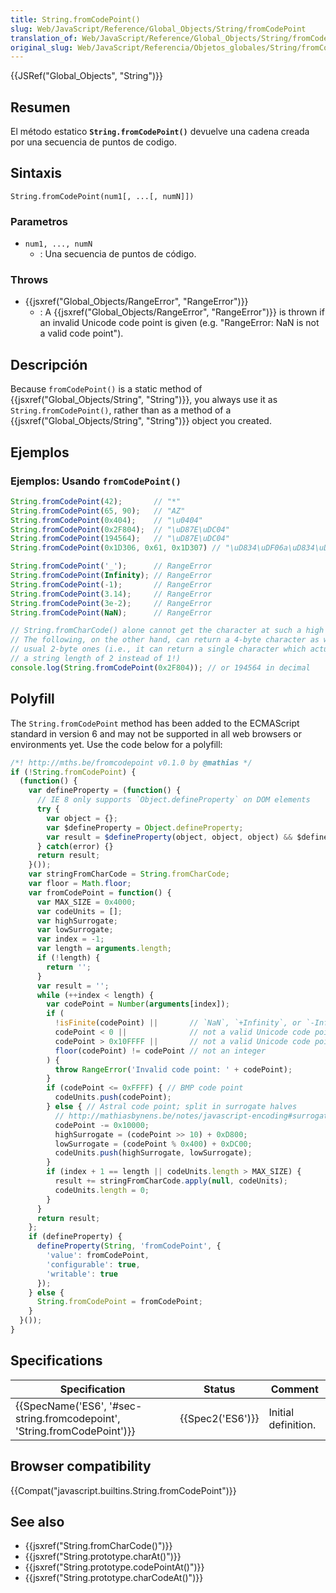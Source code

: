 ```yaml
---
title: String.fromCodePoint()
slug: Web/JavaScript/Reference/Global_Objects/String/fromCodePoint
translation_of: Web/JavaScript/Reference/Global_Objects/String/fromCodePoint
original_slug: Web/JavaScript/Referencia/Objetos_globales/String/fromCodePoint
---
```


{{JSRef("Global_Objects", "String")}}

## Resumen

El método estatico **`String.fromCodePoint()`** devuelve una cadena creada por una secuencia de puntos de codigo.

## Sintaxis

```
String.fromCodePoint(num1[, ...[, numN]])
```

### Parametros

- `num1, ..., numN`
  - : Una secuencia de puntos de código.

### Throws

- {{jsxref("Global_Objects/RangeError", "RangeError")}}
  - : A {{jsxref("Global_Objects/RangeError", "RangeError")}} is thrown if an invalid Unicode code point is given (e.g. "RangeError: NaN is not a valid code point").

## Descripción

Because `fromCodePoint()` is a static method of {{jsxref("Global_Objects/String", "String")}}, you always use it as `String.fromCodePoint()`, rather than as a method of a {{jsxref("Global_Objects/String", "String")}} object you created.

## Ejemplos

### Ejemplos: Usando `fromCodePoint()`

```js
String.fromCodePoint(42);       // "*"
String.fromCodePoint(65, 90);   // "AZ"
String.fromCodePoint(0x404);    // "\u0404"
String.fromCodePoint(0x2F804);  // "\uD87E\uDC04"
String.fromCodePoint(194564);   // "\uD87E\uDC04"
String.fromCodePoint(0x1D306, 0x61, 0x1D307) // "\uD834\uDF06a\uD834\uDF07"

String.fromCodePoint('_');      // RangeError
String.fromCodePoint(Infinity); // RangeError
String.fromCodePoint(-1);       // RangeError
String.fromCodePoint(3.14);     // RangeError
String.fromCodePoint(3e-2);     // RangeError
String.fromCodePoint(NaN);      // RangeError
```

```js
// String.fromCharCode() alone cannot get the character at such a high code point
// The following, on the other hand, can return a 4-byte character as well as the
// usual 2-byte ones (i.e., it can return a single character which actually has
// a string length of 2 instead of 1!)
console.log(String.fromCodePoint(0x2F804)); // or 194564 in decimal
```

## Polyfill

The `String.fromCodePoint` method has been added to the ECMAScript standard in version 6 and may not be supported in all web browsers or environments yet. Use the code below for a polyfill:

```js
/*! http://mths.be/fromcodepoint v0.1.0 by @mathias */
if (!String.fromCodePoint) {
  (function() {
    var defineProperty = (function() {
      // IE 8 only supports `Object.defineProperty` on DOM elements
      try {
        var object = {};
        var $defineProperty = Object.defineProperty;
        var result = $defineProperty(object, object, object) && $defineProperty;
      } catch(error) {}
      return result;
    }());
    var stringFromCharCode = String.fromCharCode;
    var floor = Math.floor;
    var fromCodePoint = function() {
      var MAX_SIZE = 0x4000;
      var codeUnits = [];
      var highSurrogate;
      var lowSurrogate;
      var index = -1;
      var length = arguments.length;
      if (!length) {
        return '';
      }
      var result = '';
      while (++index < length) {
        var codePoint = Number(arguments[index]);
        if (
          !isFinite(codePoint) ||       // `NaN`, `+Infinity`, or `-Infinity`
          codePoint < 0 ||              // not a valid Unicode code point
          codePoint > 0x10FFFF ||       // not a valid Unicode code point
          floor(codePoint) != codePoint // not an integer
        ) {
          throw RangeError('Invalid code point: ' + codePoint);
        }
        if (codePoint <= 0xFFFF) { // BMP code point
          codeUnits.push(codePoint);
        } else { // Astral code point; split in surrogate halves
          // http://mathiasbynens.be/notes/javascript-encoding#surrogate-formulae
          codePoint -= 0x10000;
          highSurrogate = (codePoint >> 10) + 0xD800;
          lowSurrogate = (codePoint % 0x400) + 0xDC00;
          codeUnits.push(highSurrogate, lowSurrogate);
        }
        if (index + 1 == length || codeUnits.length > MAX_SIZE) {
          result += stringFromCharCode.apply(null, codeUnits);
          codeUnits.length = 0;
        }
      }
      return result;
    };
    if (defineProperty) {
      defineProperty(String, 'fromCodePoint', {
        'value': fromCodePoint,
        'configurable': true,
        'writable': true
      });
    } else {
      String.fromCodePoint = fromCodePoint;
    }
  }());
}
```

## Specifications

| Specification                                                                                    | Status               | Comment             |
| ------------------------------------------------------------------------------------------------ | -------------------- | ------------------- |
| {{SpecName('ES6', '#sec-string.fromcodepoint', 'String.fromCodePoint')}} | {{Spec2('ES6')}} | Initial definition. |

## Browser compatibility

{{Compat("javascript.builtins.String.fromCodePoint")}}

## See also

- {{jsxref("String.fromCharCode()")}}
- {{jsxref("String.prototype.charAt()")}}
- {{jsxref("String.prototype.codePointAt()")}}
- {{jsxref("String.prototype.charCodeAt()")}}
